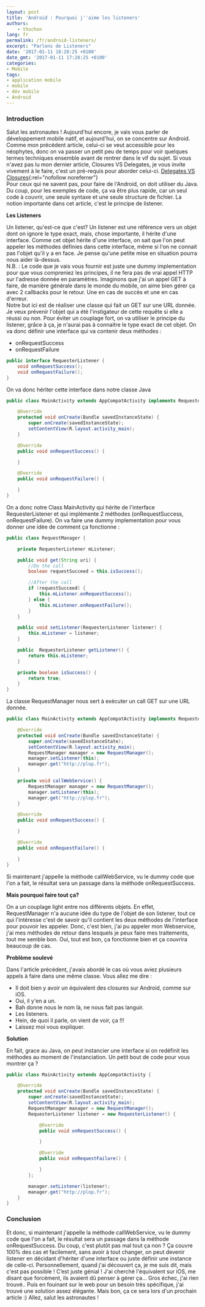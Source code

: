 ```yaml
---
layout: post
title: 'Android : Pourquoi j''aime les listeners'
authors:
    - thuchon
lang: fr
permalink: /fr/android-listeners/
excerpt: "Parlons de Listeners"
date: '2017-01-11 18:28:25 +0100'
date_gmt: '2017-01-11 17:28:25 +0100'
categories:
- Mobile
tags:
- application mobile
- mobile
- dév mobile
- Android
---
```


### Introduction

Salut les astronautes ! Aujourd'hui encore, je vais vous parler de développement mobile natif, et aujourd'hui, on se concentre sur Android. Comme mon précédent article, celui-ci se veut accessible pour les néophytes, donc on va passer un petit peu de temps pour voir quelques termes techniques ensemble avant de rentrer dans le vif du sujet. Si vous n'avez pas lu mon dernier article, Closures VS Delegates, je vous invite vivement à le faire, c'est un pré-requis pour aborder celui-ci. [Delegates VS Closures](https://blog.eleven-labs.com/fr/delegates-closures/){:rel="nofollow noreferrer"}<br />
Pour ceux qui ne savent pas, pour faire de l'Android, on doit utiliser du Java. Du coup, pour les exemples de code, ça va être plus rapide, car un seul code à couvrir, une seule syntaxe et une seule structure de fichier. La notion importante dans cet article, c'est le principe de listener.

**Les Listeners**

Un listener, qu'est-ce que c'est? Un listener est une référence vers un objet dont on ignore le type exact, mais, chose importante, il hérite d'une interface. Comme cet objet hérite d'une interface, on sait que l'on peut appeler les méthodes définies dans cette interface, même si l'on ne connait pas l'objet qu'il y a en face. Je pense qu'une petite mise en situation pourra nous aider là-dessus.<br />
N.B. : Le code que je vais vous fournir est juste une dummy implementation pour que vous compreniez les principes, il ne fera pas de vrai appel HTTP sur l'adresse donnée en paramètres. Imaginons que j'ai un appel GET à faire, de manière générale dans le monde du mobile, on aime bien gérer ça avec 2 callbacks pour le retour. Une en cas de succès et une en cas d'erreur.<br />
Notre but ici est de réaliser une classe qui fait un GET sur une URL donnée. Je veux prévenir l'objet qui a été l'instigateur de cette requête si elle a réussi ou non. Pour éviter un couplage fort, on va utiliser le principe du listener, grâce à ça, je n'aurai pas à connaitre le type exact de cet objet. On va donc définir une interface qui va contenir deux méthodes :
- onRequestSuccess
- onRequestFailure

```Java
public interface RequesterListener {
    void onRequestSuccess();
    void onRequestFailure();
}
```

On va donc hériter cette interface dans notre classe Java

```Java
public class MainActivity extends AppCompatActivity implements RequesterListener {

    @Override
    protected void onCreate(Bundle savedInstanceState) {
        super.onCreate(savedInstanceState);
        setContentView(R.layout.activity_main);
    }

    @Override
    public void onRequestSuccess() {

    }

    @Override
    public void onRequestFailure() {

    }
}
```

On a donc notre Class MainActivity qui hérite de l'interface RequesterListener et qui implémente 2 méthodes (onRequestSuccess, onRequestFailure). On va faire une dummy implementation pour vous donner une idée de comment ça fonctionne :

```Java
public class RequestManager {

    private RequesterListener mListener;

    public void get(String uri) {
        //Do the call
        boolean requestSucceed = this.isSuccess();

        //After the call
        if (requestSucceed) {
            this.mListener.onRequestSuccess();
        } else {
            this.mListener.onRequestFailure();
        }
    }

    public void setListener(RequesterListener listener) {
        this.mListener = listener;
    }

    public  RequesterListener getListener() {
        return this.mListener;
    }

    private boolean isSuccess() {
        return true;
    }
}
```

La classe RequestManager nous sert à exécuter un call GET sur une URL donnée.

```Java
public class MainActivity extends AppCompatActivity implements RequesterListener {

    @Override
    protected void onCreate(Bundle savedInstanceState) {
        super.onCreate(savedInstanceState);
        setContentView(R.layout.activity_main);
        RequestManager manager = new RequestManager();
        manager.setListener(this);
        manager.get("http://plop.fr");
    }

    private void callWebService() {
        RequestManager manager = new RequestManager();
        manager.setListener(this);
        manager.get("http://plop.fr");
    }

    @Override
    public void onRequestSuccess() {

    }

    @Override
    public void onRequestFailure() {

    }
}
```

Si maintenant j'appelle la méthode callWebService, vu le dummy code que l'on a fait, le résultat sera un passage dans la méthode onRequestSuccess.

**Mais pourquoi faire tout ça?**

On a un couplage light entre nos différents objets. En effet, RequestManager n'a aucune idée du type de l'objet de son listener, tout ce qui l'intéresse c'est de savoir qu'il contient les deux méthodes de l'interface pour pouvoir les appeler. Donc, c'est bien, j'ai pu appeler mon Webservice, j'ai mes méthodes de retour dans lesquels je peux faire mes traitements, tout me semble bon. Oui, tout est bon, ça fonctionne bien et ça couvrira beaucoup de cas.

**Problème soulevé**

Dans l'article précédent, j'avais abordé le cas où vous aviez plusieurs appels à faire dans une même classe. Vous allez me dire :
- Il doit bien y avoir un équivalent des closures sur Android, comme sur iOS.
- Oui, il y'en a un.
- Bah donne nous le nom là, ne nous fait pas languir.
- Les listeners.
- Hein, de quoi il parle, on vient de voir, ça !!!
- Laissez moi vous expliquer.

**Solution**

En fait, grace au Java, on peut instancier une interface si on redéfinit les méthodes au moment de l'instanciation. Un petit bout de code pour vous montrer ça ?

```Java
public class MainActivity extends AppCompatActivity {

    @Override
    protected void onCreate(Bundle savedInstanceState) {
        super.onCreate(savedInstanceState);
        setContentView(R.layout.activity_main);
        RequestManager manager = new RequestManager();
        RequesterListener listener = new RequesterListener() {

            @Override
            public void onRequestSuccess() {

            }

            @Override
            public void onRequestFailure() {

            }
        };

        manager.setListener(listener);
        manager.get("http://plop.fr");
    }
}
```
### Conclusion

Et donc, si maintenant j'appelle la méthode callWebService, vu le dummy code que l'on a fait, le résultat sera un passage dans la méthode onRequestSuccess. Du coup, c'est plutôt pas mal tout ça non ? Ça couvre 100% des cas et facilement, sans avoir à tout changer, on peut devenir listener en décidant d'hériter d'une interface ou juste définir une instance de celle-ci. Personnellement, quand j'ai découvert ça, je me suis dit, mais c'est pas possible ! C’est juste génial ! J'ai cherché l'équivalent sur iOS, me disant que forcément, ils avaient dû penser à gérer ça... Gros échec, j'ai rien trouvé.. Puis en fouinant sur le web pour un besoin très spécifique, j'ai trouvé une solution assez élégante. Mais bon, ça ce sera lors d'un prochain article :) Allez, salut les astronautes !
